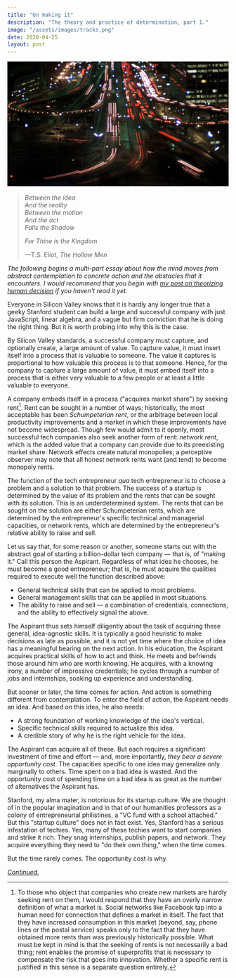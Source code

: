 ```yaml
---
title: "On making it"
description: "The theory and practice of determination, part 1."
image: "/assets/images/tracks.png"
date: 2020-04-25
layout: post
---
```


![](/assets/images/tracks.png)

> _Between the idea_  
> _And the reality_  
> _Between the motion_  
> _And the act_  
> _Falls the Shadow_
>
> _For Thine is the Kingdom_
>
> —T.S. Eliot, _The Hollow Men_

_The following begins a multi-part essay about how the mind moves from abstract contemplation to concrete action and the obstacles that it encounters. I would recommend that you begin with [my post on theorizing human decision](/2020/03/31/entropy.html) if you haven't read it yet._

Everyone in Silicon Valley knows that it is hardly any longer true that a geeky Stanford student can build a large and successful company with just JavaScript, linear algebra, and a vague but firm conviction that he is doing the right thing. But it is worth probing into why this is the case.

By Silicon Valley standards, a successful company must capture, and optionally create, a large amount of value. To capture value, it must insert itself into a process that is valuable to someone. The value it captures is proportional to how valuable this process is to that someone. Hence, for the company to capture a large amount of value, it must embed itself into a process that is either very valuable to a few people or at least a little valuable to everyone.

A company embeds itself in a process ("acquires market share") by seeking rent[^rent]. Rent can be sought in a number of ways; historically, the most acceptable has been _Schumpeterian rent_, or the arbitrage between local productivity improvements and a market in which these improvements have not become widespread. Though few would admit to it openly, most successful tech companies also seek another form of rent: _network rent_, which is the added value that a company can provide due to its preexisting market share. Network effects create natural monopolies; a perceptive observer may note that all honest network rents want (and tend) to become monopoly rents.

[^rent]: To those who object that companies who create new markets are hardly seeking rent on them, I would respond that they have an overly narrow definition of what a market is. Social networks like Facebook tap into a human need for connection that defines a market in itself. The fact that they have increased consumption in this market (beyond, say, phone lines or the postal service) speaks only to the fact that they have obtained more rents than was previously historically possible. What must be kept in mind is that the seeking of rents is not necessarily a bad thing; rent enables the promise of superprofits that is necessary to compensate the risk that goes into innovation. Whether a specific rent is justified in this sense is a separate question entirely.

The function of the tech entrepreneur _qua_ tech entrepreneur is to choose a problem and a solution to that problem. The success of a startup is determined by the value of its problem and the rents that can be sought with its solution. This is an underdetermined system. The rents that can be sought on the solution are either Schumpeterian rents, which are determined by the entrepreneur's specific technical and managerial capacities, or network rents, which are determined by the entrepreneur's relative ability to raise and sell.

Let us say that, for some reason or another, someone starts out with the abstract goal of starting a billion-dollar tech company — that is, of "making it." Call this person the Aspirant. Regardless of what idea he chooses, he must become a good entrepreneur; that is, he must acquire the qualities required to execute well the function described above:

- General technical skills that can be applied to most problems.
- General management skills that can be applied in most situations.
- The ability to raise and sell — a combination of credentials, connections, and the ability to effectively signal the above.

The Aspirant thus sets himself diligently about the task of acquiring these general, idea-agnostic skills. It is typically a good heuristic to make decisions as late as possible, and it is not yet time where the choice of idea has a meaningful bearing on the next action. In his education, the Aspirant acquires practical skills of how to act and think. He meets and befriends those around him who are worth knowing. He acquires, with a knowing irony, a number of impressive credentials; he cycles through a number of jobs and internships, soaking up experience and understanding.

But sooner or later, the time comes for action. And action is something different from contemplation. To enter the field of action, the Aspirant needs an idea. And based on this idea, he also needs:

- A strong foundation of working knowledge of the idea's vertical.
- Specific technical skills required to actualize this idea.
- A credible story of why he is the right vehicle for the idea.

The Aspirant can acquire all of these. But each requires a significant investment of time and effort — and, more importantly, _they bear a severe opportunity cost_. The capacities specific to one idea may generalize only marginally to others. Time spent on a bad idea is wasted. And the opportunity cost of spending time on a bad idea is as great as the number of alternatives the Aspirant has.

Stanford, my alma mater, is notorious for its startup culture. We are thought of in the popular imagination and in that of our humanities professors as a colony of entrepreneurial philistines, a "VC fund with a school attached." But this "startup culture" does not in fact exist. Yes, Stanford has a serious infestation of techies. Yes, many of these techies want to start companies and strike it rich. They snag internships, publish papers, and network. They acquire everything they need to "do their own thing," when the time comes.

But the time rarely comes. The opportunity cost is why.

_[Continued.](/2020/04/30/undetermined.html)_
